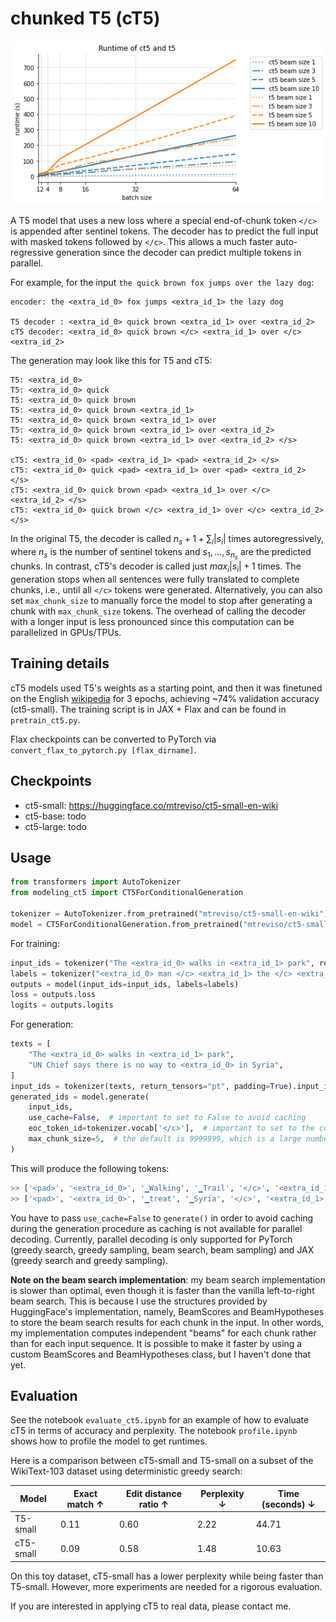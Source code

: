 # chunked T5 (cT5)

![Runtime of ct5 and t5 in seconds](./runtime_ct5_vs_t5.png)

A T5 model that uses a new loss where a special end-of-chunk token `</c>` is appended after sentinel tokens. 
The decoder has to predict the full input with masked tokens followed by `</c>`. 
This allows a much faster auto-regressive generation since the decoder can predict multiple tokens in parallel.

For example, for the input `the quick brown fox jumps over the lazy dog`:
```
encoder: the <extra_id_0> fox jumps <extra_id_1> the lazy dog

T5 decoder : <extra_id_0> quick brown <extra_id_1> over <extra_id_2>
cT5 decoder: <extra_id_0> quick brown </c> <extra_id_1> over </c> <extra_id_2>
```

The generation may look like this for T5 and cT5:
```
T5: <extra_id_0>
T5: <extra_id_0> quick
T5: <extra_id_0> quick brown
T5: <extra_id_0> quick brown <extra_id_1>
T5: <extra_id_0> quick brown <extra_id_1> over
T5: <extra_id_0> quick brown <extra_id_1> over <extra_id_2>
T5: <extra_id_0> quick brown <extra_id_1> over <extra_id_2> </s>

cT5: <extra_id_0> <pad> <extra_id_1> <pad> <extra_id_2> </s>
cT5: <extra_id_0> quick <pad> <extra_id_1> over <pad> <extra_id_2> </s>
cT5: <extra_id_0> quick brown <pad> <extra_id_1> over </c> <extra_id_2> </s>
cT5: <extra_id_0> quick brown </c> <extra_id_1> over </c> <extra_id_2> </s>
```

In the original T5, the decoder is called $n_s + 1 + \sum_i |s_i|$ times autoregressively, 
where $n_s$ is the number of sentinel tokens and $s_1,...,s_{n_s}$ are the predicted chunks. 
In contrast, cT5's decoder is called just $max_i |s_i| + 1$ times. 
The generation stops when all sentences were fully translated to complete chunks, i.e., until all `</c>` tokens were generated. 
Alternatively, you can also set `max_chunk_size` to manually force the model to stop after generating a chunk with `max_chunk_size` tokens.
The overhead of calling the decoder with a longer input is less pronounced since this computation can be parallelized in GPUs/TPUs.

## Training details

cT5 models used T5's weights as a starting point, and then it was finetuned on the 
English [wikipedia](https://huggingface.co/datasets/wikipedia) for 3 epochs, 
achieving ~74% validation accuracy (ct5-small).
The training script is in JAX + Flax and can be found in `pretrain_ct5.py`.

Flax checkpoints can be converted to PyTorch via `convert_flax_to_pytorch.py [flax_dirname]`.


## Checkpoints

- ct5-small: https://huggingface.co/mtreviso/ct5-small-en-wiki
- ct5-base: todo
- ct5-large: todo


## Usage

```python
from transformers import AutoTokenizer
from modeling_ct5 import CT5ForConditionalGeneration

tokenizer = AutoTokenizer.from_pretrained("mtreviso/ct5-small-en-wiki")
model = CT5ForConditionalGeneration.from_pretrained("mtreviso/ct5-small-en-wiki")
```

For training:

```python
input_ids = tokenizer("The <extra_id_0> walks in <extra_id_1> park", return_tensors="pt").input_ids
labels = tokenizer("<extra_id_0> man </c> <extra_id_1> the </c> <extra_id_2>", return_tensors="pt").input_ids
outputs = model(input_ids=input_ids, labels=labels)
loss = outputs.loss
logits = outputs.logits
```

For generation:

```python
texts = [
    "The <extra_id_0> walks in <extra_id_1> park",
    "UN Chief says there is no way to <extra_id_0> in Syria",
]
input_ids = tokenizer(texts, return_tensors="pt", padding=True).input_ids
generated_ids = model.generate(
    input_ids, 
    use_cache=False,  # important to set to False to avoid caching
    eoc_token_id=tokenizer.vocab['</c>'],  # important to set to the correct end-of-chunk id
    max_chunk_size=5,  # the default is 9999999, which is a large number
)
```

This will produce the following tokens:
```python
>> ['<pad>', '<extra_id_0>', '▁Walking', '▁Trail', '</c>', '<extra_id_1>', '▁the', '</c>', '<extra_id_2>', '</s>']
>> ['<pad>', '<extra_id_0>', '▁treat', '▁Syria', '</c>', '<extra_id_1>', '</s>', '<pad>', '<pad>', '<pad>']
```

You have to pass `use_cache=False` to `generate()` in order to avoid caching during the generation procedure as caching is not available for parallel decoding. 
Currently, parallel decoding is only supported for PyTorch (greedy search, greedy sampling, beam search, beam sampling) and JAX (greedy search and greedy sampling).

**Note on the beam search implementation**: my beam search implementation is slower than optimal, even though it is faster than the vanilla left-to-right beam search.
This is because I use the structures provided by HuggingFace's implementation, namely, BeamScores and BeamHypotheses to store the beam search results for each chunk in the input.
In other words, my implementation computes independent "beams" for each chunk rather than for each input sequence.
It is possible to make it faster by using a custom BeamScores and BeamHypotheses class, but I haven't done that yet. 


## Evaluation

See the notebook `evaluate_ct5.ipynb` for an example of how to evaluate cT5 in terms of accuracy and perplexity.
The notebook `profile.ipynb` shows how to profile the model to get runtimes.

Here is a comparison between cT5-small and T5-small on a subset of the WikiText-103 dataset using deterministic greedy search:

| Model | Exact match ↑ | Edit distance ratio ↑ | Perplexity ↓ | Time (seconds) ↓ |
|-------|---------------|----------------------|--------------|-----------------|
| T5-small | 0.11          | 0.60                 | 2.22         | 44.71           |
| cT5-small | 0.09          | 0.58                 | 1.48         | 10.63           |

On this toy dataset, cT5-small has a lower perplexity while being faster than T5-small. However, more experiments are needed for a rigorous evaluation.

If you are interested in applying cT5 to real data, please contact me.
